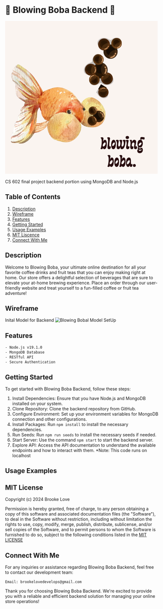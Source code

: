 # 🍵 Blowing Boba Backend 🍵

![Blowing Boba](./Images/blowingBoba.png)

CS 602 final project backend portion using MongoDB and Node.js

## Table of Contents

1. [Description](#description)
2. [Wireframe](#wireframe)
3. [Features](#features)
4. [Getting Started](#getting-started)
5. [Usage Examples](#usage-examples)
6. [MIT Liscence](#mit-license)
7. [Connect With Me](#connect-with-me)

## Description

Welcome to Blowing Boba, your ultimate online destination for all your favorite coffee drinks and fruit teas that you can enjoy making right at home. Our store offers a delightful selection of beverages that are sure to elevate your at-home brewing experience. Place an order through our user-friendly website and treat yourself to a fun-filled coffee or fruit tea adventure!

## Wireframe

Inital Model for Backend
![Blowing Bobal Model SetUp](./Images/Screenshot%202024-01-24%20at%202.36.41 PM.png)

## Features

    - Node.js v19.1.0
    - MongoDB Database
    - RESTful API
    - Secure Authentication

## Getting Started

To get started with Blowing Boba Backend, follow these steps:

1. Install Dependencies: Ensure that you have Node.js and MongoDB installed on your system.
2. Clone Repository: Clone the backend repository from GitHub.
3. Configure Environment: Set up your environment variables for MongoDB connection and other configurations.
4. Install Packages: Run `npm install` to install the necessary dependencies.
5. Run Seeds: Run `npm run seeds` to install the necessary seeds if needed.
6. Start Server: Use the command `npm start` to start the backend server.
7. Explore API: Access the API documentation to understand the available endpoints and how to interact with them.
*Note: This code runs on localhost

## Usage Examples

## MIT License

Copyright (c) 2024 Brooke Love

Permission is hereby granted, free of charge, to any person obtaining a copy
of this software and associated documentation files (the "Software"), to deal
in the Software without restriction, including without limitation the rights
to use, copy, modify, merge, publish, distribute, sublicense, and/or sell
copies of the Software, and to permit persons to whom the Software is
furnished to do so, subject to the following conditions listed in the [MIT LICENSE](./LICENSE)

## Connect With Me

For any inquiries or assistance regarding Blowing Boba Backend, feel free to contact our development team:

    Email: brookelovedevelops@gmail.com

Thank you for choosing Blowing Boba Backend. We're excited to provide you with a reliable and efficient backend solution for managing your online store operations!